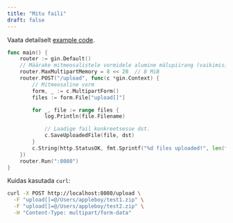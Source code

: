 ```yaml
---
title: "Mitu faili"
draft: false
---
```


Vaata detailselt [example code](https://github.com/gin-gonic/examples/tree/master/upload-file/multiple).

```go
func main() {
	router := gin.Default()
	// Määrake mitmeosalistele vormidele alumine mälupiirang (vaikimisi on 32 MiB)
	router.MaxMultipartMemory = 8 << 20  // 8 MiB
	router.POST("/upload", func(c *gin.Context) {
		// Mitmeosaline vorm
		form, _ := c.MultipartForm()
		files := form.File["upload[]"]

		for _, file := range files {
			log.Println(file.Filename)

			// Laadige fail konkreetsesse dst.
			c.SaveUploadedFile(file, dst)
		}
		c.String(http.StatusOK, fmt.Sprintf("%d files uploaded!", len(files)))
	})
	router.Run(":8080")
}
```

Kuidas kasutada `curl`:

```sh
curl -X POST http://localhost:8080/upload \
  -F "upload[]=@/Users/appleboy/test1.zip" \
  -F "upload[]=@/Users/appleboy/test2.zip" \
  -H "Content-Type: multipart/form-data"
```

